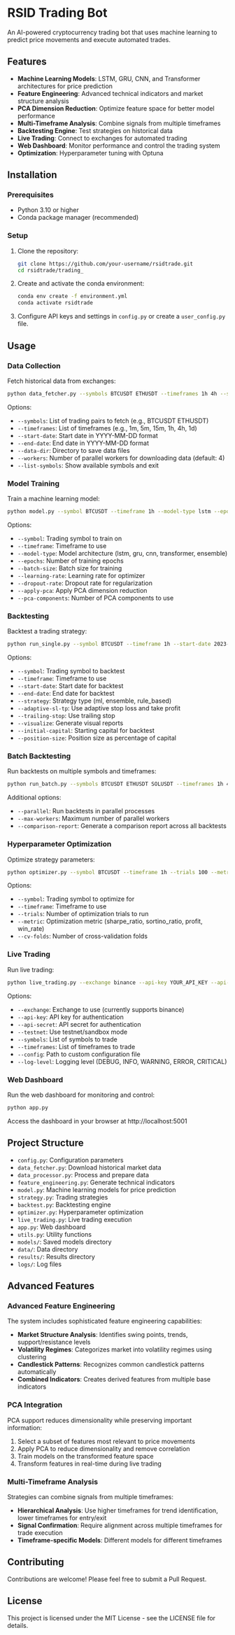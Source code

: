 # RSID Trading Bot

An AI-powered cryptocurrency trading bot that uses machine learning to predict price movements and execute automated trades.

## Features

- **Machine Learning Models**: LSTM, GRU, CNN, and Transformer architectures for price prediction
- **Feature Engineering**: Advanced technical indicators and market structure analysis
- **PCA Dimension Reduction**: Optimize feature space for better model performance
- **Multi-Timeframe Analysis**: Combine signals from multiple timeframes
- **Backtesting Engine**: Test strategies on historical data
- **Live Trading**: Connect to exchanges for automated trading
- **Web Dashboard**: Monitor performance and control the trading system
- **Optimization**: Hyperparameter tuning with Optuna

## Installation

### Prerequisites

- Python 3.10 or higher
- Conda package manager (recommended)

### Setup

1. Clone the repository:
   ```bash
   git clone https://github.com/your-username/rsidtrade.git
   cd rsidtrade/trading_
   ```

2. Create and activate the conda environment:
   ```bash
   conda env create -f environment.yml
   conda activate rsidtrade
   ```

3. Configure API keys and settings in `config.py` or create a `user_config.py` file.

## Usage

### Data Collection

Fetch historical data from exchanges:

```bash
python data_fetcher.py --symbols BTCUSDT ETHUSDT --timeframes 1h 4h --start-date 2023-01-01 --end-date 2024-01-01
```

Options:
- `--symbols`: List of trading pairs to fetch (e.g., BTCUSDT ETHUSDT)
- `--timeframes`: List of timeframes (e.g., 1m, 5m, 15m, 1h, 4h, 1d)
- `--start-date`: Start date in YYYY-MM-DD format
- `--end-date`: End date in YYYY-MM-DD format
- `--data-dir`: Directory to save data files
- `--workers`: Number of parallel workers for downloading data (default: 4)
- `--list-symbols`: Show available symbols and exit

### Model Training

Train a machine learning model:

```bash
python model.py --symbol BTCUSDT --timeframe 1h --model-type lstm --epochs 100
```

Options:
- `--symbol`: Trading symbol to train on
- `--timeframe`: Timeframe to use
- `--model-type`: Model architecture (lstm, gru, cnn, transformer, ensemble)
- `--epochs`: Number of training epochs
- `--batch-size`: Batch size for training
- `--learning-rate`: Learning rate for optimizer
- `--dropout-rate`: Dropout rate for regularization
- `--apply-pca`: Apply PCA dimension reduction
- `--pca-components`: Number of PCA components to use

### Backtesting

Backtest a trading strategy:

```bash
python run_single.py --symbol BTCUSDT --timeframe 1h --start-date 2023-01-01 --end-date 2024-01-01 --visualize
```

Options:
- `--symbol`: Trading symbol to backtest
- `--timeframe`: Timeframe to use
- `--start-date`: Start date for backtest
- `--end-date`: End date for backtest
- `--strategy`: Strategy type (ml, ensemble, rule_based)
- `--adaptive-sl-tp`: Use adaptive stop loss and take profit
- `--trailing-stop`: Use trailing stop
- `--visualize`: Generate visual reports
- `--initial-capital`: Starting capital for backtest
- `--position-size`: Position size as percentage of capital

### Batch Backtesting

Run backtests on multiple symbols and timeframes:

```bash
python run_batch.py --symbols BTCUSDT ETHUSDT SOLUSDT --timeframes 1h 4h --start-date 2023-01-01 --end-date 2024-01-01
```

Additional options:
- `--parallel`: Run backtests in parallel processes
- `--max-workers`: Maximum number of parallel workers
- `--comparison-report`: Generate a comparison report across all backtests

### Hyperparameter Optimization

Optimize strategy parameters:

```bash
python optimizer.py --symbol BTCUSDT --timeframe 1h --trials 100 --metric sharpe_ratio
```

Options:
- `--symbol`: Trading symbol to optimize for
- `--timeframe`: Timeframe to use
- `--trials`: Number of optimization trials to run
- `--metric`: Optimization metric (sharpe_ratio, sortino_ratio, profit, win_rate)
- `--cv-folds`: Number of cross-validation folds

### Live Trading

Run live trading:

```bash
python live_trading.py --exchange binance --api-key YOUR_API_KEY --api-secret YOUR_API_SECRET --symbols BTCUSDT ETHUSDT --timeframes 1h 4h
```

Options:
- `--exchange`: Exchange to use (currently supports binance)
- `--api-key`: API key for authentication
- `--api-secret`: API secret for authentication
- `--testnet`: Use testnet/sandbox mode
- `--symbols`: List of symbols to trade
- `--timeframes`: List of timeframes to trade
- `--config`: Path to custom configuration file
- `--log-level`: Logging level (DEBUG, INFO, WARNING, ERROR, CRITICAL)

### Web Dashboard

Run the web dashboard for monitoring and control:

```bash
python app.py
```

Access the dashboard in your browser at http://localhost:5001

## Project Structure

- `config.py`: Configuration parameters
- `data_fetcher.py`: Download historical market data
- `data_processor.py`: Process and prepare data
- `feature_engineering.py`: Generate technical indicators
- `model.py`: Machine learning models for price prediction
- `strategy.py`: Trading strategies
- `backtest.py`: Backtesting engine
- `optimizer.py`: Hyperparameter optimization
- `live_trading.py`: Live trading execution
- `app.py`: Web dashboard
- `utils.py`: Utility functions
- `models/`: Saved models directory
- `data/`: Data directory
- `results/`: Results directory
- `logs/`: Log files

## Advanced Features

### Advanced Feature Engineering

The system includes sophisticated feature engineering capabilities:

- **Market Structure Analysis**: Identifies swing points, trends, support/resistance levels
- **Volatility Regimes**: Categorizes market into volatility regimes using clustering
- **Candlestick Patterns**: Recognizes common candlestick patterns automatically
- **Combined Indicators**: Creates derived features from multiple base indicators

### PCA Integration

PCA support reduces dimensionality while preserving important information:

1. Select a subset of features most relevant to price movements
2. Apply PCA to reduce dimensionality and remove correlation
3. Train models on the transformed feature space
4. Transform features in real-time during live trading

### Multi-Timeframe Analysis

Strategies can combine signals from multiple timeframes:

- **Hierarchical Analysis**: Use higher timeframes for trend identification, lower timeframes for entry/exit
- **Signal Confirmation**: Require alignment across multiple timeframes for trade execution
- **Timeframe-specific Models**: Different models for different timeframes

## Contributing

Contributions are welcome! Please feel free to submit a Pull Request.

## License

This project is licensed under the MIT License - see the LICENSE file for details.